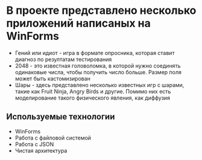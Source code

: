 # В проекте представлено несколько приложений написаных на WinForms
<ul>
  <li>Гений или идиот - игра в формате опросника, которая ставит диагноз по резултатам тестирования</li>
  <li>2048 - это известная головоломка, в которой нужно соединять одинаковые числа, чтобы получить число больше. Размер поля может быть кастомизирован</li>
  <li>Шары - здесь представлено несколько известных игр с шарами, такие как Fruit Ninja, Angry Birds и другие. Помимо них есть моделирование такого физического явления, как диффузия</li>
</ul>

## Используемые технологии
<ul>
  <li>WinForms</li>
  <li>Работа с файловой системой</li>
  <li>Работа с JSON</li>
  <li>Чистая архитектура</li>
</ul>

